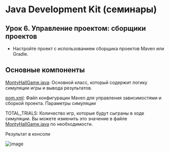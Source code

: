 # Java Development Kit (семинары)
## Урок 6. Управление проектом: сборщики проектов
- Настройте проект с использованием сборщика проектов Maven или Gradle.

## Основные компоненты
[MontyHallGame.java](https://github.com/IzumIzBulki/JavaDevelopmentKit/blob/main/JDK_HomeWork%236/src/main/java/com/example/MontyHallGame.java): Основной класс, который содержит логику симуляции игры и вывода результатов.

[pom.xml](https://github.com/IzumIzBulki/JavaDevelopmentKit/blob/main/JDK_HomeWork%236/pom.xml): Файл конфигурации Maven для управления зависимостями и сборкой проекта. Параметры симуляции

TOTAL_TRIALS: Количество игр, которые будут сыграны в ходе симуляции. Вы можете изменить это значение в файле [MontyHallGame.java](https://github.com/IzumIzBulki/JavaDevelopmentKit/blob/main/JDK_HomeWork%236/src/main/java/com/example/MontyHallGame.java) по необходимости.

Результат в консоли

![image](https://github.com/IzumIzBulki/JavaDevelopmentKit/assets/118291913/43111368-1433-4f00-8aed-ab5a56338a19)
